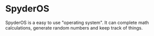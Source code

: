 # SpyderOS

SpyderOS is a easy to use "operating system". It can complete math calculations, generate random numbers and keep track of things. 
